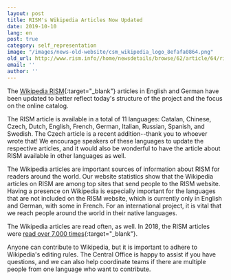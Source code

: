 ```yaml
---
layout: post
title: RISM's Wikipedia Articles Now Updated
date: 2019-10-10
lang: en
post: true
category: self_representation
image: "/images/news-old-website/csm_wikipedia_logo_8efafa0864.png"
old_url: http://www.rism.info//home/newsdetails/browse/62/article/64/risms-wikipedia-articles-now-updated.html
email: ''
author: ''
---
```



The [Wikipedia RISM](https://en.wikipedia.org/wiki/R%C3%A9pertoire_International_des_Sources_Musicales){:target="_blank"} articles in English and German have been updated to better reflect today's structure of the project and the focus on the online catalog.

The RISM article is available in a total of 11 languages: Catalan, Chinese, Czech, Dutch, English, French, German, Italian, Russian, Spanish, and Swedish. The Czech article is a recent addition--thank you to whoever wrote that! We encourage speakers of these languages to update the respective articles, and it would also be wonderful to have the article about RISM available in other languages as well.

The Wikipedia articles are important sources of information about RISM for readers around the world. Our website statistics show that the Wikipedia articles on RISM are among top sites that send people to the RISM website. Having a presence on Wikipedia is especially important for the languages that are not included on the RISM website, which is currently only in English and German, with some in French. For an international project, it is vital that we reach people around the world in their native languages.

The Wikipedia articles are read often, as well. In 2018, the RISM articles were [read over 7,000 times](https://tools.wmflabs.org/langviews?project=en.wikipedia.org&platform=desktop&agent=user&start=2018-01-01&end=2018-12-31&page=R%C3%A9pertoire_International_des_Sources_Musicales&sort=views&direction=1&view=list&page=R%C3%A9pertoire_International_des_Sources_Musicales){:target="_blank"}.

Anyone can contribute to Wikipedia, but it is important to adhere to Wikipedia's editing rules. The Central Office is happy to assist if you have questions, and we can also help coordinate teams if there are multiple people from one language who want to contribute.




